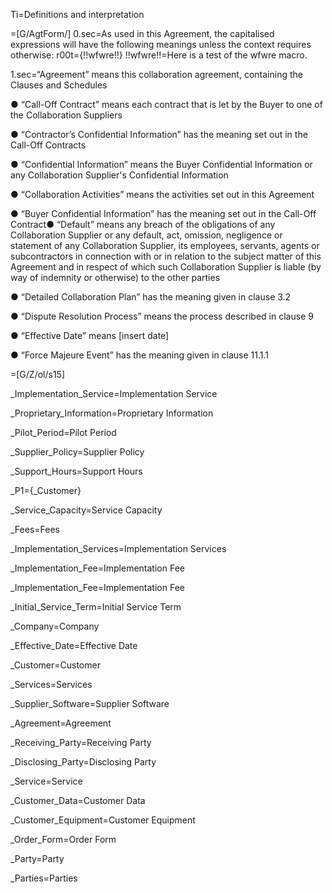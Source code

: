 Ti=Definitions and interpretation

=[G/AgtForm/]
0.sec=As used in this Agreement, the capitalised expressions will have the following meanings unless the context requires otherwise:
r00t={!!wfwre!!}
!!wfwre!!=Here is a test of the wfwre macro.

1.sec=“Agreement” means this collaboration agreement, containing the Clauses and Schedules

●	“Call-Off Contract” means each contract that is let by the Buyer to one of the Collaboration Suppliers

●	“Contractor’s Confidential Information” has the meaning set out in the Call-Off Contracts

●	“Confidential Information” means the Buyer Confidential Information or any Collaboration Supplier's Confidential Information

●	“Collaboration Activities” means the activities set out in this Agreement

●	“Buyer Confidential Information” has the meaning set out in the Call-Off Contract●	“Default” means any breach of the obligations of any Collaboration Supplier or any default, act, omission, negligence or statement of any Collaboration Supplier, its employees, servants, agents or subcontractors in connection with or in relation to the subject matter of this Agreement and in respect of which such Collaboration Supplier is liable (by way of indemnity or otherwise) to the other parties

●	“Detailed Collaboration Plan” has the meaning given in clause 3.2

●	“Dispute Resolution Process” means the process described in clause 9

●	“Effective Date” means [insert date]

●	“Force Majeure Event” has the meaning given in clause 11.1.1

=[G/Z/ol/s15]

_Implementation_Service=Implementation Service

_Proprietary_Information=Proprietary Information

_Pilot_Period=Pilot Period

_Supplier_Policy=Supplier Policy

_Support_Hours=Support Hours

_P1={_Customer}

_Service_Capacity=Service Capacity

_Fees=Fees

_Implementation_Services=Implementation Services

_Implementation_Fee=Implementation Fee

_Implementation_Fee=Implementation Fee

_Initial_Service_Term=Initial Service Term

_Company=Company

_Effective_Date=Effective Date

_Customer=Customer

_Services=Services

_Supplier_Software=Supplier Software

_Agreement=Agreement

_Receiving_Party=Receiving Party

_Disclosing_Party=Disclosing Party

_Service=Service

_Customer_Data=Customer Data

_Customer_Equipment=Customer Equipment

_Order_Form=Order Form

_Party=Party

_Parties=Parties


